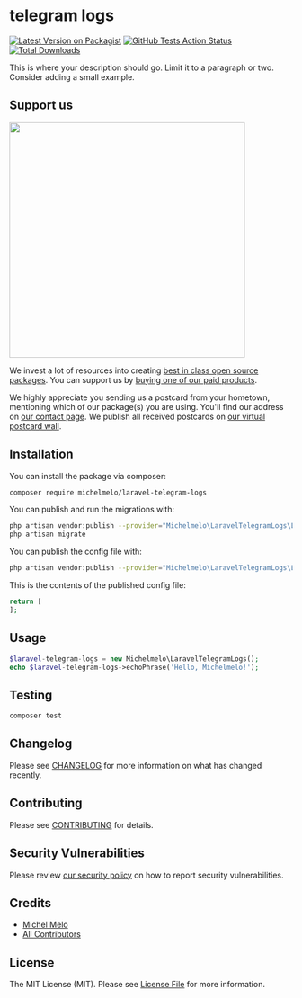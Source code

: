 # telegram logs

[![Latest Version on Packagist](https://img.shields.io/packagist/v/michelmelo/laravel-telegram-logs.svg?style=flat-square)](https://packagist.org/packages/michelmelo/laravel-telegram-logs)
[![GitHub Tests Action Status](https://img.shields.io/github/workflow/status/michelmelo/laravel-telegram-logs/run-tests?label=tests)](https://github.com/michelmelo/laravel-telegram-logs/actions?query=workflow%3ATests+branch%3Amaster)
[![Total Downloads](https://img.shields.io/packagist/dt/michelmelo/laravel-telegram-logs.svg?style=flat-square)](https://packagist.org/packages/michelmelo/laravel-telegram-logs)


This is where your description should go. Limit it to a paragraph or two. Consider adding a small example.

## Support us

[<img src="https://github-ads.s3.eu-central-1.amazonaws.com/package-laravel-telegram-logs-laravel.jpg?t=1" width="419px" />](https://spatie.be/github-ad-click/package-laravel-telegram-logs-laravel)

We invest a lot of resources into creating [best in class open source packages](https://spatie.be/open-source). You can support us by [buying one of our paid products](https://spatie.be/open-source/support-us).

We highly appreciate you sending us a postcard from your hometown, mentioning which of our package(s) you are using. You'll find our address on [our contact page](https://spatie.be/about-us). We publish all received postcards on [our virtual postcard wall](https://spatie.be/open-source/postcards).

## Installation

You can install the package via composer:

```bash
composer require michelmelo/laravel-telegram-logs
```

You can publish and run the migrations with:

```bash
php artisan vendor:publish --provider="Michelmelo\LaravelTelegramLogs\LaravelTelegramLogsServiceProvider" --tag="migrations"
php artisan migrate
```

You can publish the config file with:
```bash
php artisan vendor:publish --provider="Michelmelo\LaravelTelegramLogs\LaravelTelegramLogsServiceProvider" --tag="config"
```

This is the contents of the published config file:

```php
return [
];
```

## Usage

```php
$laravel-telegram-logs = new Michelmelo\LaravelTelegramLogs();
echo $laravel-telegram-logs->echoPhrase('Hello, Michelmelo!');
```

## Testing

```bash
composer test
```

## Changelog

Please see [CHANGELOG](CHANGELOG.md) for more information on what has changed recently.

## Contributing

Please see [CONTRIBUTING](.github/CONTRIBUTING.md) for details.

## Security Vulnerabilities

Please review [our security policy](../../security/policy) on how to report security vulnerabilities.

## Credits

- [Michel Melo](https://github.com/MichelMelo)
- [All Contributors](../../contributors)

## License

The MIT License (MIT). Please see [License File](LICENSE.md) for more information.
